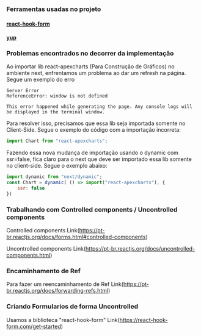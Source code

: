 ### Ferramentas usadas no projeto

#### [react-hook-form](https://react-hook-form.com/get-started#Quickstart)

#### [yup](https://react-hook-form.com/get-started#SchemaValidation)

### Problemas encontrados no decorrer da implementação

Ao importar lib react-apexcharts (Para Construção de Gráficos) no ambiente next, enfrentamos um problema ao dar um refresh na página. Segue um exemplo do erro

```
Server Error
ReferenceError: window is not defined

This error happened while generating the page. Any console logs will be displayed in the terminal window.

```

Para resolver isso, precisamos que essa lib seja importada somente no Client-Side. Segue o exemplo do código com a importação incorreta:
```jsx
import Chart from "react-apexcharts";
```
Fazendo essa nova mudança de importação usando o dynamic com ssr=false, fica claro para o next que deve ser importado essa lib somente no client-side. Segue o exemplo abaixo:
```jsx
import dynamic from "next/dynamic";
const Chart = dynamic( () => import("react-apexcharts"), {
    ssr: false
})  
```

### Trabalhando com Controlled components / Uncontrolled components

Controlled components Link(https://pt-br.reactjs.org/docs/forms.html#controlled-components)

Uncontrolled components Link(https://pt-br.reactjs.org/docs/uncontrolled-components.html)


### Encaminhamento de Ref

Para fazer um reencaminhamento de Ref Link(https://pt-br.reactjs.org/docs/forwarding-refs.html)

### Criando Formularios de forma Uncontrolled
Usamos a biblioteca "react-hook-form" Link(https://react-hook-form.com/get-started)